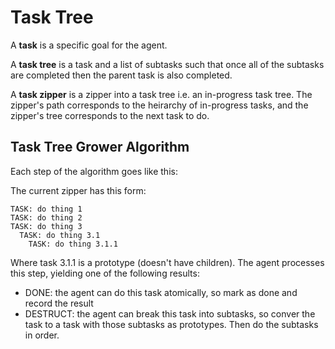 # Task Tree

A **task** is a specific goal for the agent.

A **task tree** is a task and a list of subtasks such that once all of the subtasks are completed then the parent task is also completed.

A **task zipper** is a zipper into a task tree i.e. an in-progress task tree. The zipper's path corresponds to the heirarchy of in-progress tasks, and the zipper's tree corresponds to the next task to do.

## Task Tree Grower Algorithm

Each step of the algorithm goes like this:

The current zipper has this form:
```
TASK: do thing 1
TASK: do thing 2
TASK: do thing 3
  TASK: do thing 3.1
    TASK: do thing 3.1.1
```
Where task 3.1.1 is a prototype (doesn't have children). The agent processes this step, yielding one of the following results:
- DONE: the agent can do this task atomically, so mark as done and record the result
- DESTRUCT: the agent can break this task into subtasks, so conver the task to a task with those subtasks as prototypes. Then do the subtasks in order.

